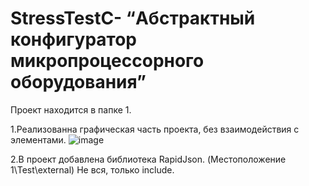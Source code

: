 # StressTestC- “Абстрактный конфигуратор микропроцессорного оборудования”

Проект находится в папке 1.

1.Реализованна графическая часть проекта, без взаимодействия с элементами.
![image](https://user-images.githubusercontent.com/81958264/202236347-19a5d7ac-a024-4ee1-99a9-ff2dcc4e1601.png)

2.В проект добавлена библиотека RapidJson. (Местоположение 1\Test\external\) Не вся, только include.

